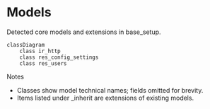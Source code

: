 # Models

Detected core models and extensions in base_setup.

```mermaid
classDiagram
    class ir_http
    class res_config_settings
    class res_users
```

Notes
- Classes show model technical names; fields omitted for brevity.
- Items listed under _inherit are extensions of existing models.
